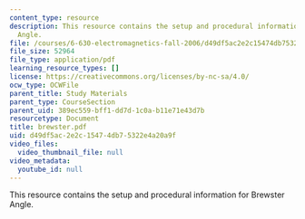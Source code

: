 ```yaml
---
content_type: resource
description: This resource contains the setup and procedural information for Brewster
  Angle.
file: /courses/6-630-electromagnetics-fall-2006/d49df5ac2e2c15474db75322e4a20a9f_brewster.pdf
file_size: 52964
file_type: application/pdf
learning_resource_types: []
license: https://creativecommons.org/licenses/by-nc-sa/4.0/
ocw_type: OCWFile
parent_title: Study Materials
parent_type: CourseSection
parent_uid: 389ec559-bff1-dd7d-1c0a-b11e71e43d7b
resourcetype: Document
title: brewster.pdf
uid: d49df5ac-2e2c-1547-4db7-5322e4a20a9f
video_files:
  video_thumbnail_file: null
video_metadata:
  youtube_id: null
---
```

This resource contains the setup and procedural information for Brewster Angle.
